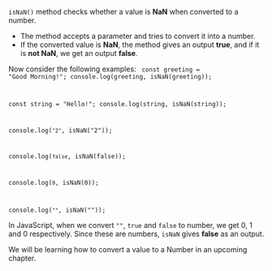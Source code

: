 `isNaN()` method checks
whether a value is **NaN**
when converted to
a number.

- The method accepts
a parameter and tries
to convert it into
a number.
- If the converted value is
**NaN**, the method
gives an output **true**, and
if it is **not NaN**, we get
an output **false**.

Now consider the following examples:
<codeblock language="javascript" type="lesson">
<code>
const greeting = "Good Morning!";
console.log(greeting, isNaN(greeting));

const string = "Hello!";
console.log(string, isNaN(string));

console.log(`"2"`, isNaN("2"));

console.log(`false`, isNaN(false));

console.log(`0`, isNaN(0));

console.log(`""`, isNaN(""));
</code>
</codeblock>

In JavaScript, when we convert
`""`, `true` and `false` to number,
we get 0, 1 and 0 respectively.
Since these are numbers,
`isNaN` gives **false** as an output.

We will be learning how to
convert a value to a Number
in an upcoming chapter.
